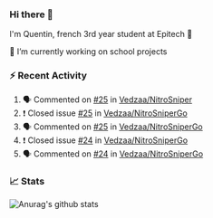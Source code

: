 ### Hi there 👋

I'm Quentin, french 3rd year student at Epitech :raised_hands: 

🔭 I’m currently working on school projects

### :zap: Recent Activity

<!--START_SECTION:activity-->
1. 🗣 Commented on [#25](https://github.com//Vedzaa/NitroSniper/issues/25) in [Vedzaa/NitroSniper](https://github.com//Vedzaa/NitroSniper)
2. ❗️ Closed issue [#25](https://github.com//Vedzaa/NitroSniperGo/issues/25) in [Vedzaa/NitroSniperGo](https://github.com//Vedzaa/NitroSniperGo)
3. 🗣 Commented on [#25](https://github.com//Vedzaa/NitroSniperGo/issues/25) in [Vedzaa/NitroSniperGo](https://github.com//Vedzaa/NitroSniperGo)
4. ❗️ Closed issue [#24](https://github.com//Vedzaa/NitroSniperGo/issues/24) in [Vedzaa/NitroSniperGo](https://github.com//Vedzaa/NitroSniperGo)
5. 🗣 Commented on [#24](https://github.com//Vedzaa/NitroSniperGo/issues/24) in [Vedzaa/NitroSniperGo](https://github.com//Vedzaa/NitroSniperGo)
<!--END_SECTION:activity-->


### 📈 Stats

![Anurag's github stats](https://github-readme-stats.vercel.app/api?username=vedzaa&show_icons=false&theme=dark)
